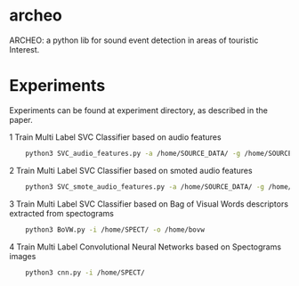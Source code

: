 # archeo
 ARCHEO: a python lib for sound event detection in areas of touristic Interest.


# Experiments
Experiments can be found at experiment directory, as described in the paper.

1 Train Multi Label SVC Classifier based on audio features
```bash
    python3 SVC_audio_features.py -a /home/SOURCE_DATA/ -g /home/SOURCE_LABELS/
```
2 Train Multi Label SVC Classifier based on smoted audio features
```bash
    python3 SVC_smote_audio_features.py -a /home/SOURCE_DATA/ -g /home/SOURCE_LABELS/ -res 2000
```
3 Train Multi Label SVC Classifier based on Bag of Visual Words descriptors extracted from spectograms
```bash
    python3 BoVW.py -i /home/SPECT/ -o /home/bovw
```

4 Train Multi Label Convolutional Neural Networks based on Spectograms images
```bash
    python3 cnn.py -i /home/SPECT/
```

